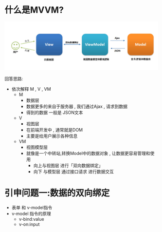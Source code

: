 # 什么是MVVM?

![](assets\数据双向绑定1.jpg)

回答思路:

- 依次解释 M , V ,  VM
  - M 
    - 数据层
    - 数据更多的来自于服务器 , 我们通过Ajax , 请求到数据
    - 得到的数据 一般是 JSON文本
  - V
    - 视图层
    - 在前端开发中 , 通常就是DOM
    - 主要是给用户展示各种信息
  - VM
    - 视图模型层
    - 就像是一个中转站,转换Model中的数据对象 , 让数据更容易管理和使用
      - 向上与视图层 进行「双向数据绑定」
      - 向下 与模型层 通过接口请求 进行数据交互





# 引申问题一:数据的双向绑定

- 表单 和 v-model指令
- v-model 指令的原理
  - v-bind:value
  - v-on:input
